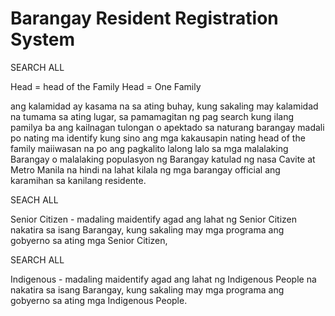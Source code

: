 # Barangay Resident Registration System

SEARCH ALL 

Head = head of the Family
Head = One Family

ang kalamidad ay kasama na sa ating buhay, kung sakaling may kalamidad na tumama sa ating
lugar, sa pamamagitan ng pag search kung ilang pamilya ba ang kailnagan tulongan o apektado sa naturang barangay
madali po nating ma identify kung sino ang mga kakausapin nating head of the family maiiwasan na po 
ang pagkalito lalong lalo sa mga malalaking Barangay o malalaking populasyon ng Barangay katulad ng nasa Cavite at Metro
Manila na hindi na lahat kilala ng mga barangay official ang karamihan sa kanilang residente.


SEACH ALL

Senior Citizen - madaling maidentify agad ang lahat ng Senior Citizen nakatira sa isang Barangay, kung sakaling
				 may mga programa ang gobyerno sa ating mga Senior Citizen,

SEARCH ALL 

Indigenous - madaling maidentify agad ang lahat ng Indigenous People na nakatira sa isang Barangay, kung sakaling
			 may mga programa ang gobyerno sa ating mga Indigenous People.

